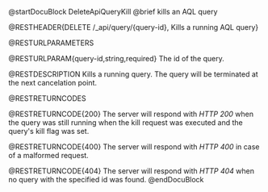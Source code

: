
@startDocuBlock DeleteApiQueryKill
@brief kills an AQL query

@RESTHEADER{DELETE /_api/query/{query-id}, Kills a running AQL query}

@RESTURLPARAMETERS

@RESTURLPARAM{query-id,string,required}
The id of the query.

@RESTDESCRIPTION
Kills a running query. The query will be terminated at the next cancelation
point.

@RESTRETURNCODES

@RESTRETURNCODE{200}
The server will respond with *HTTP 200* when the query was still running when
the kill request was executed and the query's kill flag was set.

@RESTRETURNCODE{400}
The server will respond with *HTTP 400* in case of a malformed request.

@RESTRETURNCODE{404}
The server will respond with *HTTP 404* when no query with the specified
id was found.
@endDocuBlock
